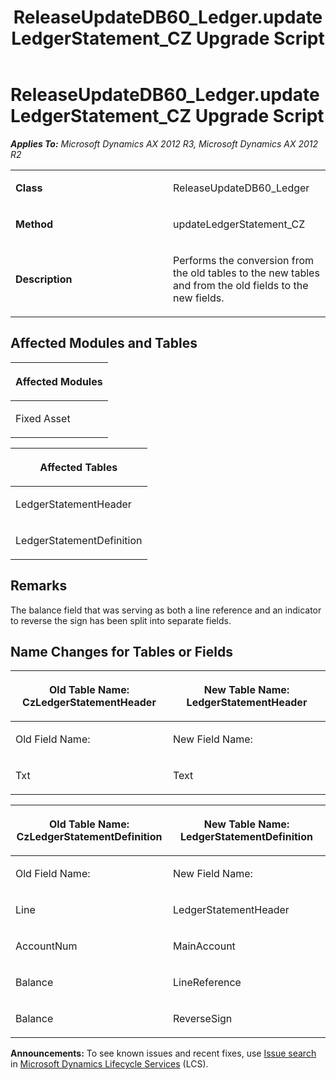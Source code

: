 ﻿---
title: ReleaseUpdateDB60_Ledger.updateLedgerStatement_CZ Upgrade Script
TOCTitle: ReleaseUpdateDB60_Ledger.updateLedgerStatement_CZ Upgrade Script
ms:assetid: aa08c7b1-100f-3bc0-26c9-1e121b1f9246
ms:mtpsurl: https://msdn.microsoft.com/en-us/library/JJ686446(v=AX.60)
ms:contentKeyID: 49710402
ms.date: 05/18/2015
mtps_version: v=AX.60
---

# ReleaseUpdateDB60\_Ledger.updateLedgerStatement\_CZ Upgrade Script 


_**Applies To:** Microsoft Dynamics AX 2012 R3, Microsoft Dynamics AX 2012 R2_

<table>
<colgroup>
<col style="width: 50%" />
<col style="width: 50%" />
</colgroup>
<tbody>
<tr class="odd">
<td><p><strong>Class</strong></p></td>
<td><p>ReleaseUpdateDB60_Ledger</p></td>
</tr>
<tr class="even">
<td><p><strong>Method</strong></p></td>
<td><p>updateLedgerStatement_CZ</p></td>
</tr>
<tr class="odd">
<td><p><strong>Description</strong></p></td>
<td><p>Performs the conversion from the old tables to the new tables and from the old fields to the new fields.</p></td>
</tr>
</tbody>
</table>


## Affected Modules and Tables

<table>
<colgroup>
<col style="width: 100%" />
</colgroup>
<thead>
<tr class="header">
<th><p>Affected Modules</p></th>
</tr>
</thead>
<tbody>
<tr class="odd">
<td><p>Fixed Asset</p></td>
</tr>
</tbody>
</table>


<table>
<colgroup>
<col style="width: 100%" />
</colgroup>
<thead>
<tr class="header">
<th><p>Affected Tables</p></th>
</tr>
</thead>
<tbody>
<tr class="odd">
<td><p>LedgerStatementHeader</p></td>
</tr>
<tr class="even">
<td><p>LedgerStatementDefinition</p></td>
</tr>
</tbody>
</table>


## Remarks

The balance field that was serving as both a line reference and an indicator to reverse the sign has been split into separate fields.

## Name Changes for Tables or Fields

<table>
<colgroup>
<col style="width: 50%" />
<col style="width: 50%" />
</colgroup>
<thead>
<tr class="header">
<th><p>Old Table Name: CzLedgerStatementHeader</p></th>
<th><p>New Table Name: LedgerStatementHeader</p></th>
</tr>
</thead>
<tbody>
<tr class="odd">
<td><p>Old Field Name:</p></td>
<td><p>New Field Name:</p></td>
</tr>
<tr class="even">
<td><p>Txt</p></td>
<td><p>Text</p></td>
</tr>
</tbody>
</table>


<table>
<colgroup>
<col style="width: 50%" />
<col style="width: 50%" />
</colgroup>
<thead>
<tr class="header">
<th><p>Old Table Name: CzLedgerStatementDefinition</p></th>
<th><p>New Table Name: LedgerStatementDefinition</p></th>
</tr>
</thead>
<tbody>
<tr class="odd">
<td><p>Old Field Name:</p></td>
<td><p>New Field Name:</p></td>
</tr>
<tr class="even">
<td><p>Line</p></td>
<td><p>LedgerStatementHeader</p></td>
</tr>
<tr class="odd">
<td><p>AccountNum</p></td>
<td><p>MainAccount</p></td>
</tr>
<tr class="even">
<td><p>Balance</p></td>
<td><p>LineReference</p></td>
</tr>
<tr class="odd">
<td><p>Balance</p></td>
<td><p>ReverseSign</p></td>
</tr>
</tbody>
</table>

  
**Announcements:** To see known issues and recent fixes, use [Issue search](http://go.microsoft.com/fwlink/?linkid=389258) in [Microsoft Dynamics Lifecycle Services](http://go.microsoft.com/fwlink/?linkid=306505) (LCS).

